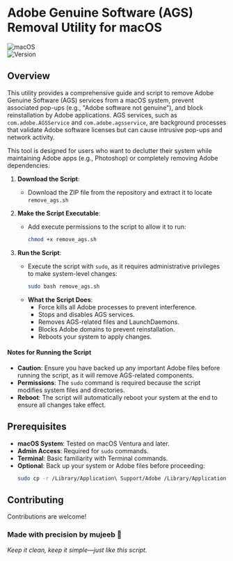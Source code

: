 # Adobe Genuine Software (AGS) Removal Utility for macOS 

![macOS](https://img.shields.io/badge/platform-macOS-lightgrey.svg)  
![Version](https://img.shields.io/badge/version-1.0.0-green.svg)

## Overview

This utility provides a comprehensive guide and script to remove Adobe 
Genuine Software (AGS) services from a macOS system, prevent associated 
pop-ups (e.g., "Adobe software not genuine"), and block reinstallation by 
Adobe applications. AGS services, such as `com.adobe.AGSService` and 
`com.adobe.agsservice`, are background processes that validate Adobe 
software licenses but can cause intrusive pop-ups and network activity.

This tool is designed for users who want to declutter their system while 
maintaining Adobe apps (e.g., Photoshop) or completely removing Adobe 
dependencies.

1. **Download the Script**:  
   - Download the ZIP file from the repository and extract it to locate `remove_ags.sh`  

2. **Make the Script Executable**:
   - Add execute permissions to the script to allow it to run:
     ```bash
     chmod +x remove_ags.sh
     ```

3. **Run the Script**:
   - Execute the script with `sudo`, as it requires administrative privileges to make system-level changes:
     ```bash
     sudo bash remove_ags.sh
     ```
   - **What the Script Does**:
     - Force kills all Adobe processes to prevent interference.
     - Stops and disables AGS services.
     - Removes AGS-related files and LaunchDaemons.
     - Blocks Adobe domains to prevent reinstallation.
     - Reboots your system to apply changes.

#### Notes for Running the Script

- **Caution**: Ensure you have backed up any important Adobe files before running the script, as it will remove AGS-related components.
- **Permissions**: The `sudo` command is required because the script modifies system files and directories.
- **Reboot**: The script will automatically reboot your system at the end to ensure all changes take effect.

## Prerequisites

- **macOS System**: Tested on macOS Ventura and later.
- **Admin Access**: Required for `sudo` commands.
- **Terminal**: Basic familiarity with Terminal commands.
- **Optional**: Back up your system or Adobe files before proceeding:
  ```bash
  sudo cp -r /Library/Application\ Support/Adobe /Library/Application\ Support/Adobe_Backup

## Contributing

Contributions are welcome! 

### Made with precision by **mujeeb** 🚀  

_Keep it clean, keep it simple—just like this script._

